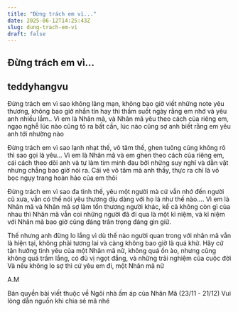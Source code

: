 ```yaml
---
title: "Đừng trách em vì..."
date: 2025-06-12T14:25:43Z
slug: dung-trach-em-vi
draft: false
---
```


## Đừng trách em vì...

## teddyhangvu

Đừng trách em vì sao không lãng mạn, không bao giờ viết những note yêu thương, không bao giờ nhắn tin hay thì thầm suốt ngày rằng em nhớ và yêu anh nhiều lắm..
Vì em là Nhân mã, và Nhân mã yêu theo cách của riêng em, ngạo nghễ lúc nào cũng tỏ ra bất cần, lúc nào cũng sợ anh biết rằng em yêu anh tới nhường nào

Đừng trách em vì sao lạnh nhạt thế, vô tâm thế, ghen tuông cũng không rõ thì sao gọi là 
yêu...
Vì em là Nhân mã và em ghen theo cách của riêng em, cái cách theo dõi anh và tự làm tim minh đau bởi những suy nghĩ và dằn vặt nhưng chẳng bao giờ nói ra. Cái vẻ vô tâm mà anh thấy, thực ra chỉ là vỏ bọc ngụy trang hoàn hảo của em thôi

Đừng trách em vì sao đa tình thế, yêu một người mà cứ vẫn nhớ đến người cũ xưa, vẫn có thể nói yêu thương dịu dàng với họ là như thế nào....
Vì em là Nhân mã và Nhân mã sợ làm tổn thương người khác, kể cả không còn gì của nhau thì Nhân mã vẫn coi những người đã đi qua là một kỉ niệm, và kỉ niệm với Nhân mã bao giờ cũng đáng trân trọng đáng gìn giữ. 

Thế nhưng anh đừng lo lắng vì dù thế nào người quan trong với nhân mã vẫn là hiện tại, không phải tương lai và càng không bao giờ là quá khử. Hãy cứ tận hưởng tình yêu của một Nhân mã nữ, không quá ồn ào, nhưng cũng không quá trầm lắng, có đủ vị ngọt đắng, và những trải nghiệm của cuộc đời Và nếu không lo sợ thì cứ yêu em đi, một Nhân mã nữ

A.M

Bản quyền bài viết thuộc về Ngôi nhà ấm áp của Nhân Mã (23/11 - 21/12) Vui lòng dẫn nguồn khi chia sẻ mã nhé